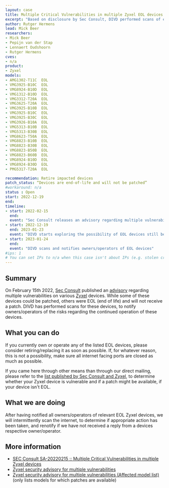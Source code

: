 ```yaml
---
layout: case
title: Multiple Critical Vulnerabilities in multiple Zyxel EOL devices
excerpt: "Based on disclosure by Sec Consult, DIVD performed scans of end of life device impacted by multiple vulnerabilities."
author: Rutger Hermens
lead: Mick Beer
researchers:
- Mick Beer
- Pepijn van der Stap
- Lennaert Oudshoorn
- Rutger Hermens
cves:
- n/a
product: 
- Zyxel
models: 
- AMG1302-T11C	EOL
- VMG3925-B10C	EOL
- VMG8924-B10D	EOL
- VMG1312-B10D	EOL
- VMG3312-T20A	EOL
- VMG3625-T20A	EOL
- VMG3925-B10B	EOL
- VMG3925-B10C	EOL
- VMG3925-B30C	EOL
- VMG3926-B10A	EOL
- VMG5313-B10B	EOL
- VMG5313-B30B	EOL
- VMG8623-T50A	EOL
- VMG8823-B10B	EOL
- VMG8823-B30B	EOL
- VMG8823-B50B	EOL
- VMG8823-B60B	EOL
- VMG8924-B10D	EOL
- VMG8924-B30D	EOL
- PMG5317-T20A	EOL

recommendation: Retire impacted devices
patch_status: “Devices are end-of-life and will not be patched”
#workaround: n/a
status : Open
start: 2022-12-19
end: 
timeline:
- start: 2022-02-15
  end:
  event: "Sec Consult releases an advisory regarding multiple vulnerabilities on multiple Zyxel devices"
- start: 2022-12-19
  end: 2023-01-23
  event: "DIVD starts exploring the possibility of EOL devices still being operated, and how to best determine vulnerabilities"
- start: 2023-01-24
  end:
  event: "DIVD scans and notifies owners/operators of EOL devices"  
#ips: 1
# You can set IPs to n/a when this case isn't about IPs (e.g. stolen credentials)
---
```

## Summary

On February 15th 2022, [Sec Consult](https://sec-consult.com) published an [advisory](https://seclists.org/fulldisclosure/2022/Feb/37) regarding multiple vulnerabilities on various [Zyxel](https://zyxel.com) devices.
While some of these devices could be patched, others were EOL (end of life) and will not receive a patch. DIVD has performed scans for these devices, to notify owners/operators of the risks regarding the continued operation of these devices.

## What you can do

If you currently own or operate any of the listed EOL devices, please consider retiring/replacing it as soon as possible. If, for whatever reason, this is not a possibility, make sure all internet facing ports are closed as much as possible.

If you came here through other means than through our direct mailing, please refer to the [list published by Sec Consult and Zyxel](https://www.zyxel.com/global/en/support/security-advisories/zyxel-security-advisory-for-multiple-vulnerabilities-affected-model-list), to determine whether your Zyxel device is vulnerable and if a patch might be available, if your device isn't EOL. 

## What we are doing

After having notified all owners/operators of relevant EOL Zyxel devices, we will intermittently scan the internet, to determine if appropriate action has been taken, and renotify if we have not received a reply from a devices respective owner/operator.

## More information

* [SEC Consult SA-20220215 :: Multiple Critical Vulnerabilities in multiple Zyxel devices](https://seclists.org/fulldisclosure/2022/Feb/37)
* [Zyxel security advisory for multiple vulnerabilities](https://www.zyxel.com/global/en/support/security-advisories/zyxel-security-advisory-for-multiple-vulnerabilities)
* [Zyxel security advisory for multiple vulnerabilities (Affected model list)](https://www.zyxel.com/global/en/support/security-advisories/zyxel-security-advisory-for-multiple-vulnerabilities-affected-model-list) (only lists models for which patches are available)
